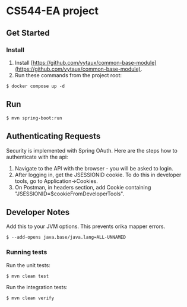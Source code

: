 # CS544-EA project

## Get Started

### Install

1. Install [https://github.com/vytaux/common-base-module](https://github.com/vytaux/common-base-module).
2. Run these commands from the project root:
   
```
$ docker compose up -d
```

## Run

```
$ mvn spring-boot:run
```

## Authenticating Requests

Security is implemented with Spring OAuth. Here are the steps how to authenticate with the api:
1. Navigate to the API with the browser - you will be asked to login.
2. After logging in, get the JSESSIONID cookie. To do this in developer tools, go to Application->Cookies.
3. On Postman, in headers section, add Cookie containing "JSESSIONID=$cookieFromDeveloperTools".

## Developer Notes
Add this to your JVM options. This prevents orika mapper errors.

```
$ --add-opens java.base/java.lang=ALL-UNNAMED
```

### Running tests

Run the unit tests:

```
$ mvn clean test 
```

Run the integration tests:

```
$ mvn clean verify
```
